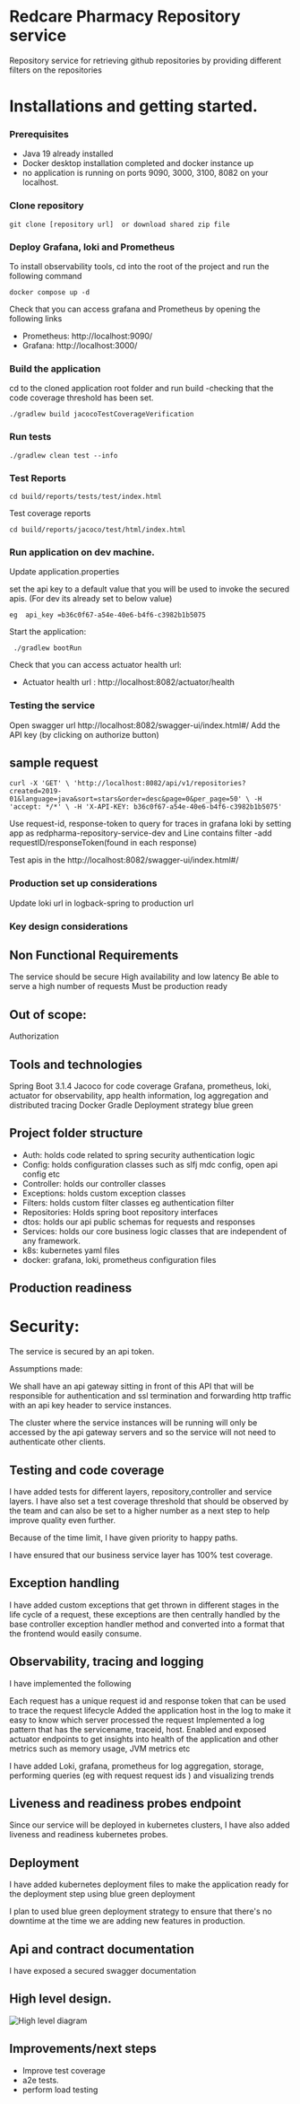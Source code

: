 #  Redcare Pharmacy Repository service

Repository service for retrieving github repositories by providing different filters on the repositories

# Installations and getting started.

###  Prerequisites
- Java 19 already installed 
- Docker desktop installation completed and docker instance up
- no application is running on ports 9090, 3000, 3100, 8082 on your
  localhost.

###  Clone repository

    git clone [repository url]  or download shared zip file

###  Deploy Grafana, loki and Prometheus
To install observability tools, cd into the root of the project and run the following command

    docker compose up -d 

Check that you can access grafana and Prometheus by opening the following links

- Prometheus: http://localhost:9090/
-  Grafana: http://localhost:3000/

###  Build the application
cd to the cloned application root folder and run build -checking that the code coverage threshold has been set.

    ./gradlew build jacocoTestCoverageVerification 

###  Run tests

    ./gradlew clean test --info

###  Test Reports

    cd build/reports/tests/test/index.html


Test coverage reports

    cd build/reports/jacoco/test/html/index.html

###  Run application on dev machine.

Update application.properties

set the api key to a default value that you will be used to invoke the secured apis. (For dev its already set to below value)

    eg  api_key =b36c0f67-a54e-40e6-b4f6-c3982b1b5075

Start the application:

     ./gradlew bootRun  

Check that you can access actuator health url:

- Actuator health url : http://localhost:8082/actuator/health

###  Testing the service
Open swagger url http://localhost:8082/swagger-ui/index.html#/
Add the API key (by clicking on authorize button)

## sample request

`curl -X 'GET' \
'http://localhost:8082/api/v1/repositories?created=2019-01&language=java&sort=stars&order=desc&page=0&per_page=50' \
-H 'accept: */*' \
-H 'X-API-KEY: b36c0f67-a54e-40e6-b4f6-c3982b1b5075'`

Use request-id, response-token to query for traces in grafana loki by setting app as redpharma-repository-service-dev and Line contains filter -add requestID/responseToken(found in each response)

Test apis in the http://localhost:8082/swagger-ui/index.html#/

###  Production set up considerations

Update loki url in logback-spring to production url

### Key design considerations

## Non Functional Requirements

  The service should be secure
  High availability and low latency
  Be able to serve a high number of requests
  Must be production ready

## Out of scope:
  Authorization

## Tools and technologies
  Spring Boot 3.1.4
  Jacoco for code coverage
  Grafana, prometheus, loki, actuator for observability, app health information, log aggregation and distributed tracing
  Docker
  Gradle
  Deployment strategy blue green

## Project folder structure

  - Auth:  holds code related to spring security authentication logic
  - Config: holds configuration classes such as slfj mdc config, open api config  etc
  - Controller: holds our controller classes
  - Exceptions: holds custom exception classes
  - Filters: holds custom filter classes eg authentication filter
  - Repositories: Holds spring boot repository interfaces
  - dtos: holds our api public schemas for requests and responses
  - Services: holds our core business logic classes that are independent of any framework.
  - k8s: kubernetes yaml files
  - docker: grafana, loki, prometheus configuration files

## Production readiness
# Security:

  The service is secured by an api token.

  Assumptions made:

  We shall have an api gateway sitting in front of this API that will be responsible for authentication and ssl termination and forwarding http traffic with an api key header to service instances.

  The cluster where the service instances will be running will only be accessed by the api gateway servers and so the service will not need to authenticate other clients.



## Testing and code coverage

  I have added tests for different layers, repository,controller  and service layers.
  I have also set a test coverage threshold that should be observed by the team and can also be set to a higher number as a next step to help improve quality even further.

  Because of the time limit, I have given priority to happy paths.

  I have ensured that our business service layer has 100% test coverage.


## Exception handling

  I have added custom exceptions that get thrown in different stages in the life cycle of a request, these exceptions are then centrally handled by the base controller exception handler method and converted into a format that the frontend would easily consume. 
  
## Observability, tracing and logging

  I have implemented the following
  
  Each request has a unique request id and response token that can be used to trace the request lifecycle
  Added the application host in the log to make it easy to know which server processed the request
  Implemented a log pattern that has the servicename, traceid, host.
  Enabled and exposed actuator endpoints to get insights into health of the application and other metrics such as memory usage, JVM metrics etc
  
  I have added Loki, grafana, prometheus for log aggregation, storage, performing queries (eg with request request ids ) and visualizing trends

## Liveness and readiness probes endpoint

  Since our service will be deployed in kubernetes clusters, I have also added liveness and readiness kubernetes probes.

## Deployment
  I have added kubernetes deployment files to make the application ready for the deployment step using blue green deployment

  I plan to used blue green deployment strategy to ensure that there's no downtime at the time we are adding new features in production.
## Api and contract documentation
  I have exposed a secured swagger documentation

## High level design.

  ![High level diagram](doc/design.png)

## Improvements/next steps
  - Improve test coverage
  - a2e tests.
  - perform load testing



